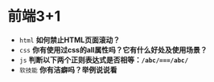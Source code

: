 # 前端3+1
- `html` **如何禁止HTML页面滚动？**
- `css` **你有使用过css的all属性吗？它有什么好处及使用场景？**
- `js` **判断以下两个正则表达式是否相等：`/abc/===/abc/`**
- `软技能` **你有洁癖吗？举例说说看**

